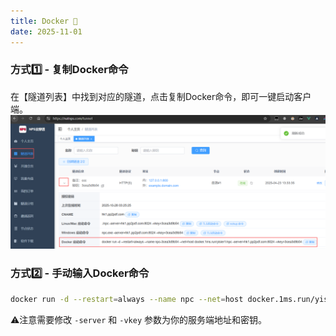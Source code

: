 ```yaml
---
title: Docker 🐳
date: 2025-11-01
---
```

### 方式1️⃣ - 复制Docker命令
在【隧道列表】中找到对应的隧道，点击复制Docker命令，即可一键启动客户端。
![batch1](/docker.png)



### 方式2️⃣ - 手动输入Docker命令
``` bash
docker run -d --restart=always --name npc --net=host docker.1ms.run/yisier1/npc -server=xxx -vkey=xxx
```

⚠️注意需要修改 `-server` 和 `-vkey` 参数为你的服务端地址和密钥。

